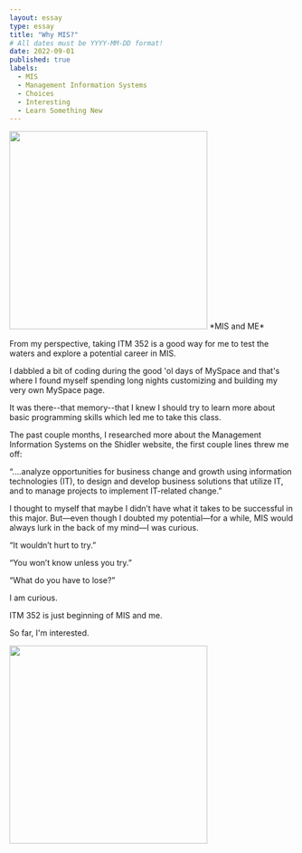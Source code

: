 ```yaml
---
layout: essay
type: essay
title: "Why MIS?"
# All dates must be YYYY-MM-DD format!
date: 2022-09-01
published: true
labels:
  - MIS
  - Management Information Systems
  - Choices
  - Interesting 
  - Learn Something New
---
```


<img width="350px" class="rounded float-start pe-4" src="https://twitter.com/i/status/1379413027594891267">
*MIS and ME* 

From my perspective, taking ITM 352 is a good way for me to test the waters and explore a potential career in MIS. 

I dabbled a bit of coding during the good 'ol days of MySpace and that's where I found myself spending long nights customizing and building my very own MySpace page. 

It was there--that memory--that I knew I should try to learn more about basic programming skills which led me to take this class.

The past couple months, I researched more about the Management Information Systems on the Shidler website, the first couple lines threw me off:

“….analyze opportunities for business change and growth using information technologies (IT), to design and develop business solutions that utilize IT, and to manage projects to implement IT-related change.”

 I thought to myself that maybe I didn’t have what it takes to be successful in this major.  But—even though I doubted my potential—for a while, MIS would always lurk in the back of my mind—I was curious. 

“It wouldn’t hurt to try.” 

“You won’t know unless you try.” 

“What do you have to lose?” 

I am curious. 

ITM 352 is just beginning of MIS and me. 

So far, I'm interested.

<img width="350px" class="rounded float-start pe-4" src="https://cache.lovethispic.com/uploaded_images/179015-I-Have-No-Special-Talent-I-Am-Only-Passionately-Curious.jpg">


